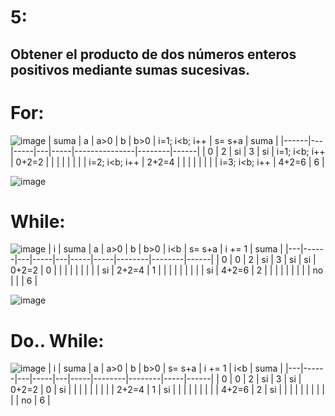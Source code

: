 # 5:
## Obtener el producto de dos números enteros positivos mediante sumas sucesivas.
# For:
![image](https://github.com/Jpandurre/Ejercicios-sigma-/assets/145734894/c28125cc-2a5f-4d40-82ac-10cd52716361)
| suma | a | a>0 | b | b>0 | i=1; i<b; i++ | s= s+a | suma |
|------|---|-----|---|-----|---------------|--------|------|
| 0    | 2 | si  | 3 | si  | i=1; i<b; i++ | 0+2=2  |      |
|      |   |     |   |     | i=2; i<b; i++ | 2+2=4  |      |
|      |   |     |   |     | i=3; i<b; i++ | 4+2=6  | 6    |

![image](https://github.com/Jpandurre/Ejercicios-sigma-/assets/145734894/9e963af5-9a4d-401f-aa5d-612b9d8bbad0)

# While:
![image](https://github.com/Jpandurre/Ejercicios-sigma-/assets/145734894/d3fcdee3-c344-4bc4-a51b-cdfded464ee8)
| i | suma | a | a>0 | b | b>0 | i<b | s= s+a | i += 1 | suma |
|---|------|---|-----|---|-----|-----|--------|--------|------|
| 0 | 0    | 2 | si  | 3 | si  | si  | 0+2=2  | 0      |      |
|   |      |   |     |   |     | si  | 2+2=4  | 1      |      |
|   |      |   |     |   |     | si  | 4+2=6  | 2      |      |
|   |      |   |     |   |     | no  |        |        | 6    |

![image](https://github.com/Jpandurre/Ejercicios-sigma-/assets/145734894/bc6e76b1-a5e2-44a3-8f15-f419acdbc428)

# Do.. While:
![image](https://github.com/Jpandurre/Ejercicios-sigma-/assets/145734894/67d97b20-a027-4b39-8d98-d9487e8e3573)
| i | suma | a | a>0 | b | b>0 | s= s+a | i += 1 | i<b | suma |
|---|------|---|-----|---|-----|--------|--------|-----|------|
| 0 | 0    | 2 | si  | 3 | si  | 0+2=2  | 0      | si  |      |
|   |      |   |     |   |     | 2+2=4  | 1      | si  |      |
|   |      |   |     |   |     | 4+2=6  | 2      | si  |      |
|   |      |   |     |   |     |        |        | no  | 6    |






